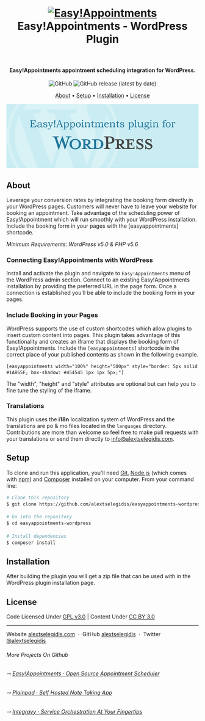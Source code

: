 <h1 align="center">
    <br>
    <a href="https://easyappointments.org">
        <img src="https://raw.githubusercontent.com/alextselegidis/easyappointments-wordpress-plugin/master/assets/icon-128x128.png" alt="Easy!Appointments" width="128">
    </a>
    <br>
    Easy!Appointments - WordPress Plugin
    <br>
</h1>

<br>

<h4 align="center">
    Easy!Appointments appointment scheduling integration for WordPress. 
</h4>

<p align="center">
  <img alt="GitHub" src="https://img.shields.io/github/license/alextselegidis/easyappointments-wordpress-plugin?style=for-the-badge">
  <img alt="GitHub release (latest by date)" src="https://img.shields.io/github/v/release/alextselegidis/easyappointments-wordpress-plugin?style=for-the-badge">
</p>

<p align="center">
  <a href="#about">About</a> •
  <a href="#setup">Setup</a> •
  <a href="#installation">Installation</a> •
  <a href="#license">License</a>
</p>

![banner](assets/banner-772x250.png)

## About

Leverage your conversion rates by integrating the booking form directly in your WordPress pages. Customers will never 
have to leave your website for booking an appointment. Take advantage of the scheduling power of Easy!Appointment which 
will run smoothly with your WordPress installation. Include the booking form in your pages with the [easyappointments] 
shortcode.

*Minimum Requirements: WordPress v5.0 & PHP v5.6*

### Connecting Easy!Appointments with WordPress

Install and activate the plugin and navigate to `Easy!Appointments` menu of the WordPress admin section. 
Connect to an existing Easy!Appointments installation by providing the preferred URL in the page form. 
Once a connection is established you'll be able to include the booking form in your pages.

### Include Booking in your Pages

WordPress supports the use of custom shortcodes which allow plugins to insert custom content into pages. This plugin 
takes advantage of this functionality and creates an iframe that displays the booking form of Easy!Appointments. Include 
the `[easyappointments]` shortcode in the correct place of your published contents as shown in the following example.

```
[easyappointments width="100%" height="500px" style="border: 5px solid #1A865F; box-shadow: #454545 1px 1px 5px;"]
```

The "width", "height" and "style" attributes are optional but can help you to fine tune the styling of the iframe.

### Translations

This plugin uses the **i18n** localization system of WordPress and the translations are po & mo files located in the 
`languages` directory. Contributions are more than welcome so feel free to make pull requests with your translations or 
send them directly to [info@alextselegidis.com](mailto:info@alextselegidis.com).

## Setup

To clone and run this application, you'll need [Git](https://git-scm.com), [Node.js](https://nodejs.org/en/download/) 
(which comes with [npm](http://npmjs.com)) and [Composer](https://getcomposer.org) installed on your computer. From your 
command line:

```bash
# Clone this repository
$ git clone https://github.com/alextselegidis/easyappointments-wordpress.git

# Go into the repository
$ cd easyappointments-wordpress

# Install dependencies
$ composer install
```

## Installation

After building the plugin you will get a zip file that can be used with in the WordPress plugin installation page.

## License 

Code Licensed Under [GPL v3.0](https://www.gnu.org/licenses/gpl-3.0.en.html) | Content Under [CC BY 3.0](https://creativecommons.org/licenses/by/3.0/)

---

Website [alextselegidis.com](https://alextselegidis.com) &nbsp;&middot;&nbsp;
GitHub [alextselegidis](https://github.com/alextselegidis) &nbsp;&middot;&nbsp;
Twitter [@alextselegidis](https://twitter.com/AlexTselegidis)

###### More Projects On Github
###### ⇾ [Easy!Appointments &middot; Open Source Appointment Scheduler](https://github.com/alextselegidis/easyappointments)
###### ⇾ [Plainpad &middot; Self Hosted Note Taking App](https://github.com/alextselegidis/plainpad)
###### ⇾ [Integravy &middot; Service Orchestration At Your Fingertips](https://github.com/alextselegidis/integravy)
